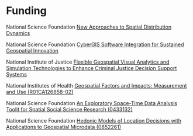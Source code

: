 Funding
=======

National Science Foundation [New Approaches to Spatial Distribution Dynamics](https://www.nsf.gov/awardsearch/showAward?AWD_ID=1421935)


National Science Foundation [CyberGIS Software Integration for Sustained
Geospatial
Innovation](https://www.nsf.gov/awardsearch/showAward?AWD_ID=1047916)

National Institute of Justice [Flexible Geospatial Visual Analytics and
Simulation Technologies to Enhance Criminal Justice Decision Support
Systems](https://external.ojp.usdoj.gov/selector/awardDetail?awardNumber=2009-SQ-B9-K101&fiscalYear=2009&applicationNumber=2009-91764-AZ-TL&programOffice=NIJ&po=NIJ)

National Institutes of Health [Geospatial Factors and Impacts:
Measurement and Use
(R01CA126858-02)](https://fundedresearch.cancer.gov/nciportfolio/search/details?action=abstract&grantNum=1R01CA126858-01A1&grantID=7322451&grtSCDC=FY%202007&absID=7322451&absSCDC=CURRENT)

National Science Foundation [An Exploratory Space-Time Data Analysis
Toolit for Spatial Social Science Research
(0433132)](http://www.nsf.gov/awardsearch/showAward.do?AwardNumber=0433132)

National Science Foundation [Hedonic Models of Location Decisions with
Applications to Geospatial Microdata
(0852261)](http://www.nsf.gov/awardsearch/showAward.do?AwardNumber=0852261)
